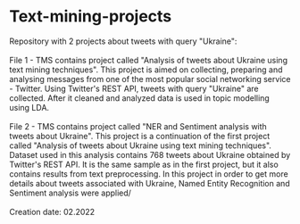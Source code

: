 # Text-mining-projects

Repository with 2 projects about tweets with query "Ukraine":<br />
<br />
File 1 - TMS contains project called "Analysis of tweets about Ukraine using text mining techniques". This project is aimed on collecting, preparing and analysing messages from one of the most popular social networking service - Twitter. Using Twitter's REST API, tweets with query "Ukraine" are collected. After it cleaned and analyzed data is used in topic modelling using LDA. <br />
<br />
File 2 - TMS contains project called "NER and Sentiment analysis with tweets about Ukraine". This project is a continuation of the first project called "Analysis of tweets about Ukraine using text mining techniques". Dataset used in this analysis contains 768 tweets about Ukraine obtained by Twitter's REST API. It is the same sample as in the first project, but it also contains results from text preprocessing. In this project in order to get more details about tweets associated with Ukraine, Named Entity Recognition and Sentiment analysis were applied/<br />
 <br />
Creation date: 02.2022
